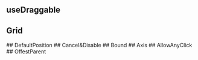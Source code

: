 <script setup>
import OffestParent from "./demo/OffestParent.vue"
import AllowAnyClick from "./demo/AllowAnyClick.vue"
import Axis from "./demo/Axis.vue"
import Bound from "./demo/Bound.vue"
import Cancel from "./demo/Cancel.vue"
import DefaultPosition from "./demo/DefaultPosition.vue"
import Grid from "./demo/Grid.vue"

</script>

## useDraggable
## Grid
<Grid/>
## DefaultPosition
<DefaultPosition/>
## Cancel&Disable
<Cancel/>
## Bound
<Bound/>
## Axis
<Axis/>
## AllowAnyClick
<AllowAnyClick/>
## OffestParent
<OffestParent/>
